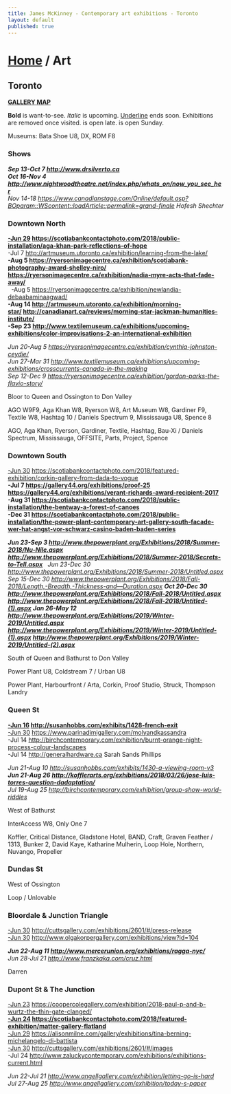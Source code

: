 ```yaml
---
title: James McKinney - Contemporary art exhibitions - Toronto
layout: default
published: true
---
```


# [Home](/) / Art

## Toronto

**[GALLERY MAP](https://www.google.com/maps/d/u/0/edit?mid=1sMiga7vQsqWdqEVQCqHsxjX2jeU)**

<span class="glyphicon glyphicon-info-sign" aria-hidden="true"></span> <strong>Bold</strong> is want-to-see. <em>Italic</em> is upcoming. <u>Underline</u> ends soon. Exhibitions are removed once visited. <span class="glyphicon glyphicon-time" aria-hidden="true"></span> is open late. <span class="glyphicon glyphicon-calendar" aria-hidden="true"></span> is open Sunday.

<span class="glyphicon glyphicon-calendar" aria-hidden="true"></span> <span class="glyphicon glyphicon-time" aria-hidden="true"></span> Museums: Bata Shoe U8, DX, ROM F8

### Shows

_**Sep 13-Oct 7 <http://www.drsilverto.ca>**_  
_**Oct 16-Nov 4 <http://www.nightwoodtheatre.net/index.php/whats_on/now_you_see_her>**_  
_Nov 14-18 <https://www.canadianstage.com/Online/default.asp?BOparam::WScontent::loadArticle::permalink=grand-finale> Hofesh Shechter_  

### Downtown North

**<u>-Jun 29</u> <https://scotiabankcontactphoto.com/2018/public-installation/aga-khan-park-reflections-of-hope>**  
-Jul 7 <http://artmuseum.utoronto.ca/exhibition/learning-from-the-lake/>  
**-Aug 5 <https://ryersonimagecentre.ca/exhibition/scotiabank-photography-award-shelley-niro/> <https://ryersonimagecentre.ca/exhibition/nadia-myre-acts-that-fade-away/>**  
  -Aug 5 <https://ryersonimagecentre.ca/exhibition/newlandia-debaabaminaagwad/>  
**-Aug 14 <http://artmuseum.utoronto.ca/exhibition/morning-star/> <http://canadianart.ca/reviews/morning-star-jackman-humanities-institute/>**  
**-Sep 23 <http://www.textilemuseum.ca/exhibitions/upcoming-exhibitions/color-improvisations-2-an-international-exhibition>**  

_Jun 20-Aug 5 <https://ryersonimagecentre.ca/exhibition/cynthia-johnston-ceydie/>_  
_Jun 27-Mar 31 <http://www.textilemuseum.ca/exhibitions/upcoming-exhibitions/crosscurrents-canada-in-the-making>_  
_Sep 12-Dec 9 <https://ryersonimagecentre.ca/exhibition/gordon-parks-the-flavio-story/>_  

<span class="glyphicon glyphicon-info-sign" aria-hidden="true"></span> Bloor to Queen and Ossington to Don Valley

<span class="glyphicon glyphicon-time" aria-hidden="true"></span> AGO W9F9, Aga Khan W8, Ryerson W8, Art Museum W8, Gardiner F9, Textile W8, Hashtag 10 / Daniels Spectrum 9, Mississauga U8, Spence 8

<span class="glyphicon glyphicon-calendar" aria-hidden="true"></span> AGO, Aga Khan, Ryerson, Gardiner, Textile, Hashtag, Bau-Xi / Daniels Spectrum, Mississauga, OFFSITE, Parts, Project, Spence

### Downtown South

<u>-Jun 30</u> <https://scotiabankcontactphoto.com/2018/featured-exhibition/corkin-gallery-from-dada-to-vogue>  
**-Jul 7 <https://gallery44.org/exhibitions/proof-25> <https://gallery44.org/exhibitions/verant-richards-award-recipient-2017>**  
**-Aug 31 <https://scotiabankcontactphoto.com/2018/public-installation/the-bentway-a-forest-of-canoes>**  
**-Dec 31 <https://scotiabankcontactphoto.com/2018/public-installation/the-power-plant-contemporary-art-gallery-south-facade-wer-hat-angst-vor-schwarz-casino-baden-baden-series>**  

_**Jun 23-Sep 3 <http://www.thepowerplant.org/Exhibitions/2018/Summer-2018/Nu-Nile.aspx> <http://www.thepowerplant.org/Exhibitions/2018/Summer-2018/Secrets-to-Tell.aspx>**_
  _Jun 23-Dec 30 <http://www.thepowerplant.org/Exhibitions/2018/Summer-2018/Untitled.aspx>_
_Sep 15-Dec 30 <http://www.thepowerplant.org/Exhibitions/2018/Fall-2018/Length,-Breadth,-Thickness-and—Duration.aspx>_
_**Oct 20-Dec 30 <http://www.thepowerplant.org/Exhibitions/2018/Fall-2018/Untitled.aspx> <http://www.thepowerplant.org/Exhibitions/2018/Fall-2018/Untitled-(1).aspx>**_
_**Jan 26-May 12 <http://www.thepowerplant.org/Exhibitions/2019/Winter-2019/Untitled.aspx> <http://www.thepowerplant.org/Exhibitions/2019/Winter-2019/Untitled-(1).aspx> <http://www.thepowerplant.org/Exhibitions/2019/Winter-2019/Untitled-(2).aspx>**_

<span class="glyphicon glyphicon-info-sign" aria-hidden="true"></span> South of Queen and Bathurst to Don Valley

<span class="glyphicon glyphicon-time" aria-hidden="true"></span> Power Plant U8, Coldstream 7 / Urban U8

<span class="glyphicon glyphicon-calendar" aria-hidden="true"></span> Power Plant, Harbourfront / Arta, Corkin, Proof Studio, Struck, Thompson Landry

### Queen St

**<u>-Jun 16</u> <http://susanhobbs.com/exhibits/1428-french-exit>**  
<u>-Jun 30</u> <https://www.parinadimigallery.com/molyandkassandra>  
-Jul 14 <http://birchcontemporary.com/exhibition/burnt-orange-night-process-colour-landscapes>  
-Jul 14 <http://generalhardware.ca> Sarah Sands Phillips  

_Jun 21-Aug 10 <http://susanhobbs.com/exhibits/1430-a-viewing-room-v3>_  
_**Jun 21-Aug 26 <http://kofflerarts.org/exhibitions/2018/03/26/jose-luis-torres-question-dadaptation/>**_  
_Jul 19-Aug 25 <http://birchcontemporary.com/exhibition/group-show-world-riddles>_  

<span class="glyphicon glyphicon-info-sign" aria-hidden="true"></span> West of Bathurst

<span class="glyphicon glyphicon-time" aria-hidden="true"></span> InterAccess W8, Only One 7

<span class="glyphicon glyphicon-calendar" aria-hidden="true"></span> Koffler, Critical Distance, Gladstone Hotel, BAND, Craft, Graven Feather / 1313, Bunker 2, David Kaye, Katharine Mulherin, Loop Hole, Northern, Nuvango, Propeller

### Dundas St

<span class="glyphicon glyphicon-info-sign" aria-hidden="true"></span> West of Ossington

<span class="glyphicon glyphicon-calendar" aria-hidden="true"></span> Loop / Unlovable

### Bloordale & Junction Triangle

<u>-Jun 30</u> <http://cuttsgallery.com/exhibitions/2601/#/press-release>  
<u>-Jun 30</u> <http://www.olgakorpergallery.com/exhibitions/view?id=104>  

_**Jun 22-Aug 11 <http://www.mercerunion.org/exhibitions/ragga-nyc/>**_  
_Jun 28-Jul 21 <http://www.franzkaka.com/cruz.html>_  

<span class="glyphicon glyphicon-calendar" aria-hidden="true"></span> Darren

### Dupont St & The Junction

<u>-Jun 23</u> <https://coopercolegallery.com/exhibition/2018-paul-p-and-b-wurtz-the-thin-gate-clanged/>  
**<u>-Jun 24</u> <https://scotiabankcontactphoto.com/2018/featured-exhibition/matter-gallery-flatland>**  
<u>-Jun 29</u> <https://alisonmilne.com/gallery/exhibitions/tina-berning-michelangelo-di-battista>  
<u>-Jun 30</u> <http://cuttsgallery.com/exhibitions/2601/#/images>  
-Jul 24 <http://www.zaluckycontemporary.com/exhibitions/exhibitions-current.html>  

_Jun 22-Jul 21 <http://www.angellgallery.com/exhibition/letting-go-is-hard>_  
_Jul 27-Aug 25 <http://www.angellgallery.com/exhibition/today-s-paper>_  
